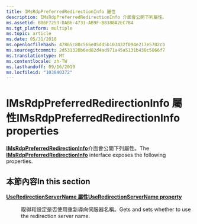 ```yaml
---
title: IMsRdpPreferredRedirectionInfo 屬性
description: IMsRdpPreferredRedirectionInfo 介面會公開下列屬性。
ms.assetid: B06F7253-DAB6-4731-AB9F-B8388A2EC7B4
ms.tgt_platform: multiple
ms.topic: article
ms.date: 05/31/2018
ms.openlocfilehash: 47865c80c566e05dd5b103432f094e217e5702cb
ms.sourcegitcommit: 2d531328b6ed82d4ad971a45a5131b430c5866f7
ms.translationtype: MT
ms.contentlocale: zh-TW
ms.lasthandoff: 09/16/2019
ms.locfileid: "103840372"
---
```

# <a name="imsrdppreferredredirectioninfo-properties"></a><span data-ttu-id="84477-103">IMsRdpPreferredRedirectionInfo 屬性</span><span class="sxs-lookup"><span data-stu-id="84477-103">IMsRdpPreferredRedirectionInfo properties</span></span>

<span data-ttu-id="84477-104">[**IMsRdpPreferredRedirectionInfo**](imsrdppreferredredirectioninfo.md)介面會公開下列屬性。</span><span class="sxs-lookup"><span data-stu-id="84477-104">The [**IMsRdpPreferredRedirectionInfo**](imsrdppreferredredirectioninfo.md) interface exposes the following properties.</span></span>

## <a name="in-this-section"></a><span data-ttu-id="84477-105">本節內容</span><span class="sxs-lookup"><span data-stu-id="84477-105">In this section</span></span>

<dl> <dt>

[<span data-ttu-id="84477-106">**UseRedirectionServerName 屬性**</span><span class="sxs-lookup"><span data-stu-id="84477-106">**UseRedirectionServerName property**</span></span>](imsrdppreferredredirectioninfo-useredirectionservername.md)
</dt> <dd>

<span data-ttu-id="84477-107">取得和設定是否使用重新導向伺服器名稱。</span><span class="sxs-lookup"><span data-stu-id="84477-107">Gets and sets whether to use the redirection server name.</span></span>

</dd> </dl>

 

 




